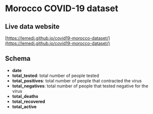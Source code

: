 # Morocco COVID-19 dataset
## Live data website

[https://lemedi.github.io/covid19-morocco-dataset/](https://lemedi.github.io/covid19-morocco-dataset/)

## Schema

- **date**
- **total_tested**: total number of people tested
- **total_positives**: total number of people that contracted the virus
- **total_negatives**: total number of people that tested negative for the virus
- **total_deaths**
- **total_recovered**
- **total_active**